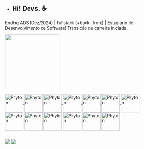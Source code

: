 - ## Hi! Devs. ☕

Ending ADS (Dez/2024) | 
Fullstack (+back -front) | 
Estagiário de Desenvolvimento de Software! Transição de carreira iniciada.
<div>
  
<a href="https://github.com/ojairotorres">
<img height="180em" src="https://github-readme-stats.vercel.app/api?username=ojairotorres&show_icons=true&theme=dark&include_all_commits=true"/>
</div>

<div style="display: inline_block"><br>

<img align="center" alt="Phyton" height="60" width="60" src="https://cdn.jsdelivr.net/gh/devicons/devicon@latest/icons/java/java-original-wordmark.svg" />
<img align="center" alt="Phyton" height="60" width="60" src="https://cdn.jsdelivr.net/gh/devicons/devicon@latest/icons/quarkus/quarkus-plain-wordmark.svg" />  
<img align="center" alt="Phyton" height="60" width="60" src="https://cdn.jsdelivr.net/gh/devicons/devicon@latest/icons/docker/docker-plain-wordmark.svg" />
<img align="center" alt="Phyton" height="60" width="60" src="https://cdn.jsdelivr.net/gh/devicons/devicon@latest/icons/angular/angular-original-wordmark.svg" />
<img align="center" alt="Phyton" height="60" width="60" src="https://cdn.jsdelivr.net/gh/devicons/devicon/icons/python/python-original-wordmark.svg" />
<img align="center" alt="Phyton" height="60" width="60" src="https://cdn.jsdelivr.net/gh/devicons/devicon/icons/html5/html5-original-wordmark.svg" />
<img align="center" alt="Phyton" height="60" width="60" src="https://cdn.jsdelivr.net/gh/devicons/devicon/icons/css3/css3-original-wordmark.svg" />
<img align="center" alt="Phyton" height="60" width="60" src="https://cdn.jsdelivr.net/gh/devicons/devicon/icons/pandas/pandas-original-wordmark.svg" />
<img align="center" alt="Phyton" height="60" width="60" src="https://cdn.jsdelivr.net/gh/devicons/devicon@latest/icons/postgresql/postgresql-plain-wordmark.svg" />
<img align="center" alt="Phyton" height="60" width="60" src="https://cdn.jsdelivr.net/gh/devicons/devicon@latest/icons/postman/postman-original-wordmark.svg" />
<img align="center" alt="Phyton" height="60" width="60" src="https://cdn.jsdelivr.net/gh/devicons/devicon@latest/icons/intellij/intellij-original.svg" />
<img align="center" alt="Phyton" height="60" width="60" src="https://cdn.jsdelivr.net/gh/devicons/devicon@latest/icons/vscode/vscode-original-wordmark.svg" />
<img align="center" alt="Phyton" height="60" width="60" src="https://cdn.jsdelivr.net/gh/devicons/devicon@latest/icons/pycharm/pycharm-original.svg" />         
</div>

  ##
  
<div>
  <a href="https://www.linkedin.com/in/jairo-torres-380575238/"  target="_blank"><img src="https://img.shields.io/badge/LinkedIn-0077B5?style=for-the-badge&logo=linkedin&logoColor=white"></a>
  <a href="https://www.instagram.com/invites/contact/?i=1a47b3ewsecyc&utm_content=yjbk1v"  target="_blank"><img src="https://img.shields.io/badge/Instagram-E4405F?style=for-the-badge&logo=instagram&logoColor=white"></a>
  
  
</div>
